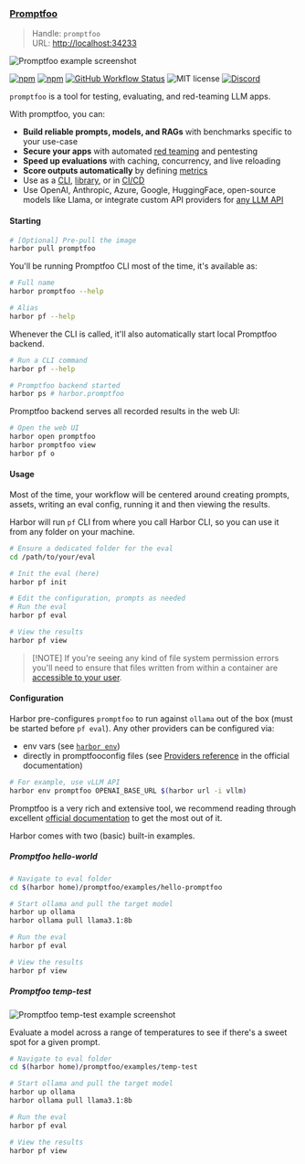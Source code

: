 ### [Promptfoo](https://github.com/promptfoo/promptfoo)

> Handle: `promptfoo`<br/>
> URL: <http://localhost:34233><br/>

![Promptfoo example screenshot](../docs/promptfoo.png)

[![npm](https://img.shields.io/npm/v/promptfoo)](https://npmjs.com/package/promptfoo)
[![npm](https://img.shields.io/npm/dm/promptfoo)](https://npmjs.com/package/promptfoo)
[![GitHub Workflow Status](https://img.shields.io/github/actions/workflow/status/typpo/promptfoo/main.yml)](https://github.com/promptfoo/promptfoo/actions/workflows/main.yml)
![MIT license](https://img.shields.io/github/license/promptfoo/promptfoo)
[![Discord](https://github.com/user-attachments/assets/2092591a-ccc5-42a7-aeb6-24a2808950fd)](https://discord.gg/gHPS9jjfbs)

`promptfoo` is a tool for testing, evaluating, and red-teaming LLM apps.

With promptfoo, you can:

* **Build reliable prompts, models, and RAGs** with benchmarks specific to your use-case
* **Secure your apps** with automated [red teaming](https://www.promptfoo.dev/docs/red-team/) and pentesting
* **Speed up evaluations** with caching, concurrency, and live reloading
* **Score outputs automatically** by defining [metrics](https://www.promptfoo.dev/docs/configuration/expected-outputs)
* Use as a [CLI](https://www.promptfoo.dev/docs/usage/command-line), [library](https://www.promptfoo.dev/docs/usage/node-package), or in [CI/CD](https://www.promptfoo.dev/docs/integrations/github-action)
* Use OpenAI, Anthropic, Azure, Google, HuggingFace, open-source models like Llama, or integrate custom API providers for [any LLM API](https://www.promptfoo.dev/docs/providers)

#### Starting

```bash
# [Optional] Pre-pull the image
harbor pull promptfoo
```

You'll be running Promptfoo CLI most of the time, it's available as:

```bash
# Full name
harbor promptfoo --help

# Alias
harbor pf --help
```

Whenever the CLI is called, it'll also automatically start local Promptfoo backend.

```bash
# Run a CLI command
harbor pf --help

# Promptfoo backend started
harbor ps # harbor.promptfoo
```

Promptfoo backend serves all recorded results in the web UI:

```bash
# Open the web UI
harbor open promptfoo
harbor promptfoo view
harbor pf o
```

#### Usage

Most of the time, your workflow will be centered around creating prompts, assets, writing an eval config, running it and then viewing the results.

Harbor will run `pf` CLI from where you call Harbor CLI, so you can use it from any folder on your machine.

```bash
# Ensure a dedicated folder for the eval
cd /path/to/your/eval

# Init the eval (here)
harbor pf init

# Edit the configuration, prompts as needed
# Run the eval
harbor pf eval

# View the results
harbor pf view
```

> \[!NOTE]
> If you're seeing any kind of file system permission errors you'll need to ensure that files written from within a container are [accessible to your user](../docs/1.-Harbor-User-Guide#file-system-permissions).

#### Configuration

Harbor pre-configures `promptfoo` to run against `ollama` out of the box (must be started before `pf eval`). Any other providers can be configured via:

* env vars (see [`harbor env`](../docs/3.-Harbor-CLI-Reference#harbor-env))
* directly in promptfooconfig files (see [Providers reference](https://www.promptfoo.dev/docs/providers/) in the official documentation)

```bash
# For example, use vLLM API
harbor env promptfoo OPENAI_BASE_URL $(harbor url -i vllm)
```

Promptfoo is a very rich and extensive tool, we recommend reading through excellent [official documentation](https://www.promptfoo.dev/docs/intro) to get the most out of it.

Harbor comes with two (basic) built-in examples.

##### Promptfoo hello-world

```bash
# Navigate to eval folder
cd $(harbor home)/promptfoo/examples/hello-promptfoo

# Start ollama and pull the target model
harbor up ollama
harbor ollama pull llama3.1:8b

# Run the eval
harbor pf eval

# View the results
harbor pf view
```

##### Promptfoo temp-test

![Promptfoo temp-test example screenshot](../docs/promptfoo-2.png)

Evaluate a model across a range of temperatures to see if there's a sweet spot for a given prompt.

```bash
# Navigate to eval folder
cd $(harbor home)/promptfoo/examples/temp-test

# Start ollama and pull the target model
harbor up ollama
harbor ollama pull llama3.1:8b

# Run the eval
harbor pf eval

# View the results
harbor pf view
```
